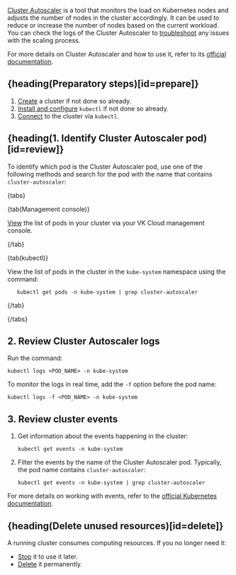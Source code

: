 [Cluster Autoscaler](/en/kubernetes/k8s/concepts/architecture#cluster_scaling_options) is a tool that monitors the load on Kubernetes nodes and adjusts the number of nodes in the cluster accordingly. It can be used to reduce or increase the number of nodes based on the current workload. You can check the logs of the Cluster Autoscaler to [troubleshoot](/en/kubernetes/k8s/troubleshooting/cluster-does-not-scale-up) any issues with the scaling process.

For more details on Cluster Autoscaler and how to use it, refer to its [official documentation](https://github.com/kubernetes/autoscaler/blob/master/cluster-autoscaler/FAQ.md). 

## {heading(Preparatory steps)[id=prepare]}

1. [Create](en/kubernetes/k8s/instructions/create-cluster) a cluster if not done so already.
1. [Install and configure](../../connect/kubectl) `kubectl` if not done so already.
1. [Connect](../../connect/kubectl#connect) to the cluster via `kubectl`.

## {heading(1. Identify Cluster Autoscaler pod)[id=review]}

To identify which pod is the Cluster Autoscaler pod, use one of the following methods and search for the pod with the name that contains `cluster-autoscaler`:

{tabs}

{tab(Management console)}

[View](/en/kubernetes/k8s/instructions/manage-resources#viewing_information_about_cluster_resources) the list of pods in your cluster via your VK Cloud management console.

{/tab}

{tab(kubectl)}

View the list of pods in the cluster in the `kube-system` namespace using the command:

```console
   kubectl get pods -n kube-system | grep cluster-autoscaler
```

{/tab}

{/tabs}

## 2. Review Cluster Autoscaler logs

Run the command: 

```console
kubectl logs <POD_NAME> -n kube-system
```
   
To monitor the logs in real time, add the `-f` option before the pod name:

```console
kubectl logs -f <POD_NAME> -n kube-system
```

## 3. Review cluster events

1. Get information about the events happening in the cluster:
   
   ```console
   kubectl get events -n kube-system
   ```

1. Filter the events by the name of the Cluster Autoscaler pod. Typically, the pod name contains `cluster-autoscaler`:

   ```console
   kubectl get events -n kube-system | grep cluster-autoscaler
   ```

For more details on working with events, refer to the [official Kubernetes documentation](https://kubernetes.io/docs/reference/kubectl/generated/kubectl_events/).

## {heading(Delete unused resources)[id=delete]}

A running cluster consumes computing resources. If you no longer need it:

   - [Stop](/en/kubernetes/k8s/instructions/manage-cluster#stop) it to use it later.
   - [Delete](../../instructions/manage-cluster#delete_cluster) it permanently.
